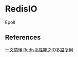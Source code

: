 # RedisIO

Epoll

## References

[一文搞懂 Redis高性能之IO多路复用](https://cloud.tencent.com/developer/article/1680732)
